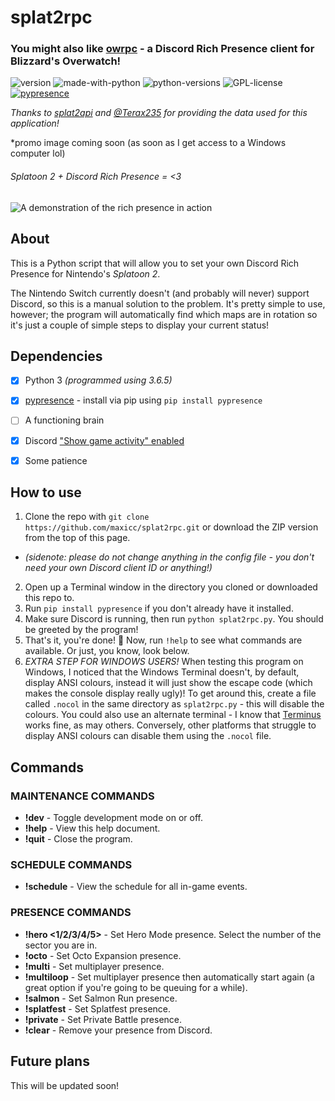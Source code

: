 # splat2rpc

### You might also like [owrpc](https://git.io/owrpc) - a Discord Rich Presence client for Blizzard's Overwatch!

![version](https://img.shields.io/badge/version-1.1.0-yellow.svg)
![made-with-python](https://img.shields.io/badge/Made%20with-Python-informational.svg)
![python-versions](https://img.shields.io/badge/python-3.5%20|%203.6%20|%203.7-critical.svg)
![GPL-license](https://img.shields.io/badge/license-GPLv3-green.svg)
[![pypresence](https://img.shields.io/badge/using-pypresence-00bb88.svg?logo=discord&logoWidth=20)](https://github.com/qwertyquerty/pypresence)

*Thanks to [splat2api](https://github.com/splat2api/api) and [@Terax235](https://github.com/Terax235) for providing the data used for this application!*

*promo image coming soon (as soon as I get access to a Windows computer lol)

###### Splatoon 2 + Discord Rich Presence = <3

![A demonstration of the rich presence in action](https://f.maxic.me/Screen-Recording-2019-06-12-16-44-07.gif)

## About

This is a Python script that will allow you to set your own Discord Rich Presence for Nintendo's *Splatoon 2*.

The Nintendo Switch currently doesn't (and probably will never) support Discord, so this is a manual solution to the problem. It's pretty simple to use, however; the program will automatically find which maps are in rotation so it's just a couple of simple steps to display your current status!

## Dependencies

- [x] Python 3 *(programmed using 3.6.5)*

- [x] [pypresence](https://github.com/qwertyquerty/pypresence) - install via pip using `pip install pypresence`

- [ ] A functioning brain

- [x] Discord ["Show game activity" enabled](https://i.imgur.com/VBAU5Cg.png)

- [x] Some patience

## How to use

1. Clone the repo with `git clone https://github.com/maxicc/splat2rpc.git` or download the ZIP version from the top of this page.
* *(sidenote: please do not change anything in the config file - you don't need your own Discord client ID or anything!)*
2. Open up a Terminal window in the directory you cloned or downloaded this repo to.
3. Run `pip install pypresence` if you don't already have it installed.
4. Make sure Discord is running, then run `python splat2rpc.py`. You should be greeted by the program!
5. That's it, you're done! 🎉 Now, run `!help` to see what commands are available. Or just, you know, look below.
6. *EXTRA STEP FOR WINDOWS USERS!* When testing this program on Windows, I noticed that the Windows Terminal doesn't, by default, display ANSI colours, instead it will just show the escape code (which makes the console display really ugly)! To get around this, create a file called `.nocol` in the same directory as `splat2rpc.py` - this will disable the colours. You could also use an alternate terminal - I know that [Terminus](https://eugeny.github.io/terminus/) works fine, as may others. Conversely, other platforms that struggle to display ANSI colours can disable them using the `.nocol` file.

## Commands
### MAINTENANCE COMMANDS
* **!dev** - Toggle development mode on or off.
* **!help** - View this help document.
* **!quit** - Close the program.

### SCHEDULE COMMANDS
* **!schedule** - View the schedule for all in-game events.

### PRESENCE COMMANDS
* **!hero <1/2/3/4/5>** - Set Hero Mode presence. Select the number of the sector you are in.
* **!octo** - Set Octo Expansion presence.
* **!multi** - Set multiplayer presence.
* **!multiloop** - Set multiplayer presence then automatically start again (a great option if you're going to be queuing for a while).
* **!salmon** - Set Salmon Run presence.
* **!splatfest** - Set Splatfest presence.
* **!private** - Set Private Battle presence.
* **!clear** - Remove your presence from Discord.

## Future plans

This will be updated soon!
